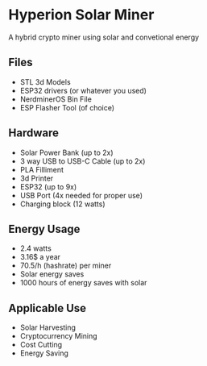 # Hyperion Solar Miner

A hybrid crypto miner using solar and convetional energy

## Files
- STL 3d Models
- ESP32 drivers (or whatever you used)
- NerdminerOS Bin File
- ESP Flasher Tool (of choice)

## Hardware
- Solar Power Bank (up to 2x)
- 3 way USB to USB-C Cable (up to 2x)
- PLA Filliment 
- 3d Printer
- ESP32 (up to 9x)
- USB Port (4x needed for proper use)
- Charging block (12 watts)

## Energy Usage
- 2.4 watts
- 3.16$ a year
- 70.5/h (hashrate) per miner
- Solar energy saves
- 1000 hours of energy saves with solar

## Applicable Use 
- Solar Harvesting
- Cryptocurrency Mining
- Cost Cutting
- Energy Saving

